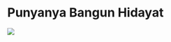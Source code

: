 <h1> Punyanya Bangun Hidayat </h1>
<img src="https://media.licdn.com/dms/image/C4E03AQEvgjMIK1J4hg/profile-displayphoto-shrink_200_200/0?e=1579737600&v=beta&t=xnGZEBz3vexbuXQt-bhf10rY5RQ7ElPJ-5C0jprYXh4">
